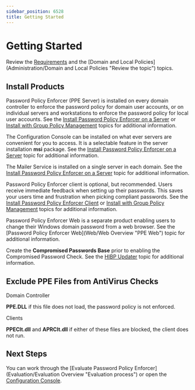 ```yaml
---
sidebar_position: 6528
title: Getting Started
---
```


# Getting Started

Review the [Requirements](Requirements "Requirements") and the [Domain and Local Policies](Administration/Domain and Local Policies "Review the topic") topics.

## Install Products

Password Policy Enforcer (PPE Server) is installed on every domain controller to enforce the password policy for domain user accounts, or on individual servers and workstations to enforce the password policy for local user accounts. See the [Install Password Policy Enforcer on a Server](Install/InstallationServer "Install PPE Server") or [Install with Group Policy Management](Install/InstallationGPM "Install with GPM") topics for additional information.

The Configuration Console can be installed on what ever servers are convenient for you to access. It is a selectable feature in the server installation **msi** package. See the [Install Password Policy Enforcer on a Server](Install/InstallationServer "Install PPE Server") topic for additional information.

The Mailer Service is installed on a single server in each domain. See the [Install Password Policy Enforcer on a Server](Install/InstallationServer "Install PPE Server") topic for additional information.

Password Policy Enforcer client is optional, but recommended. Users receive immediate feedback when setting up their passwords. This saves your users time and frustration when picking compliant passwords. See the [Install Password Policy Enforcer Client](Install/InstallationClient "Install Client") or [Install with Group Policy Management](Install/InstallationGPM "Install with GPM") topics for additional information.

Password Policy Enforcer Web is a separate product enabling users to change their Windows domain password from a web browser. See the [Password Policy Enforcer Web](Web/Web Overview "PPE Web") topic for additional information.

Create the **Compromised Passwords Base** prior to enabling the Compromised Password Check. See the [HIBP Updater](Administration/HIBPUpdater "Open the HIBP Updater topic") topic for additional information.

## Exclude PPE Files from AntiVirus Checks

Domain Controller

**PPE.DLL** if this file does not load, the password policy is not enforced.

Clients

**PPEClt.dll** and **APRClt.dll** if either of these files are blocked, the client does not run.

## Next Steps

You can work through the [Evaluate Password Policy Enforcer](Evaluation/Evaluation Overview "Evaluation process") or open the [Configuration Console](Administration/ConfigConsoleOverview "Configuration Console").